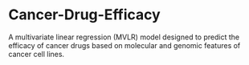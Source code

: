 # Cancer-Drug-Efficacy
A multivariate linear regression (MVLR) model designed to predict the efficacy of cancer drugs based on molecular and genomic features of cancer cell lines.
